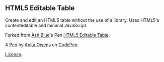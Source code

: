 HTML5 Editable Table
--------------------
Create and edit an HTML5 table without the use of a library. Uses HTML5's contenteditable and minimal JavaScript.

Forked from [Ash Blue](http://codepen.io/ashblue/)'s Pen [HTML5 Editable Table](http://codepen.io/ashblue/pen/mCtuA/).

A [Pen](http://codepen.io/bonheurgirl/pen/KdmEXX) by [Anita Owens](http://codepen.io/bonheurgirl) on [CodePen](http://codepen.io/).

[License](http://codepen.io/bonheurgirl/pen/KdmEXX/license).